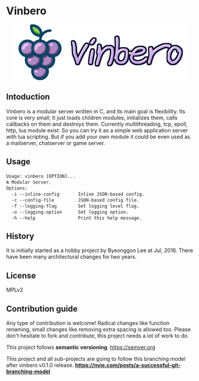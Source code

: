 # Vinbero
<p align="center"><img src="vinbero.png" alt="Vinbero" height="150px"/><img src="vinbero-text.png" alt="Vinbero" height="150px"/></p>

## Intoduction
Vinbero is a modular server written in C, and its main goal is flexibility. Its core is very small; It just loads children modules, initializes them, calls callbacks on them and destroys them. Currently multithreading, tcp, epoll, http, lua module exist. So you can try it as a simple web application server with lua scripting. But if you add your own module it could be even used as a mailserver, chatserver or game server.

## Usage
```console
Usage: vinbero [OPTION]...
A Modular Server.
Options:
  -i --inline-config       Inline JSON-based config.
  -c --config-file         JSON-based config file.
  -f --logging-flag        Set logging level flag.
  -o --logging-option      Set logging option.
  -h --help                Print this help message.
```
## History
It is initially started as a hobby project by Byeonggon Lee at Jul, 2016.
There have been many architectural changes for two years.

## License
MPLv2
## Contribution guide
Any type of contribution is welcome!
Radical changes like function renaming, small changes like removing extra spacing is allowed too.
Please don't hesitate to fork and contribute, this project needs a lot of work to do.

This project follows **semantic versioning**.
https://semver.org

This project and all sub-projects are going to follow this branching model after vinbero v0.1.0 release.
**https://nvie.com/posts/a-successful-git-branching-model**
